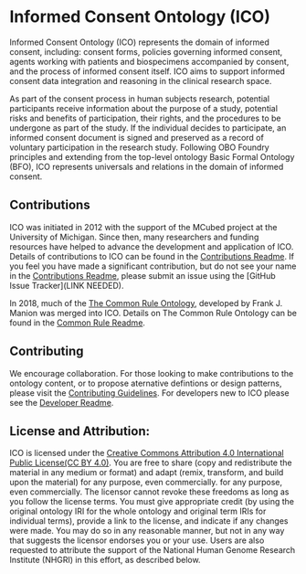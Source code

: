# Informed Consent Ontology (ICO)
Informed Consent Ontology (ICO) represents the domain of informed consent, including: consent forms, policies governing informed consent, agents working with patients and biospecimens accompanied by consent, and the process of informed consent itself. ICO aims to support informed consent data integration and reasoning in the clinical research space.

As part of the consent process in human subjects research, potential participants receive information about the purpose of a study, potential risks and benefits of participation, their rights, and the procedures to be undergone as part of the study. If the individual decides to participate, an informed consent document is signed and preserved as a record of voluntary participation in the research study. Following OBO Foundry principles and extending from the top-level ontology Basic Formal Ontology (BFO), ICO represents universals and relations in the domain of informed consent.

## Contributions
ICO was initiated in 2012 with the support of the MCubed project at the University of Michigan. Since then, many researchers and funding resources have helped to advance the development and application of ICO. Details of contributions to ICO can be found in the [Contributions Readme](CONTRIBUTIONS.md). If you feel you have made a significant contribution, but do not see your name in the [Contributions Readme](CONTRIBUTIONS.md), please submit an issue using the [GitHub Issue Tracker](LINK NEEDED).

In 2018, much of the [The Common Rule Ontology](https://github.com/CRO-ontology/CRO), developed by Frank J. Manion was merged into ICO. Details on The Common Rule Ontology can be found in the [Common Rule Readme](COMMON_RULE_README.md).

## Contributing
We encourage collaboration. For those looking to make contributions to the ontology content, or to propose aternative defintions or design patterns, please visit the [Contributing Guidelines](CONTRIBUTING.md). For developers new to ICO please see the [Developer Readme](DEVELOPER.md).

## License and Attribution:
ICO is licensed under the [Creative Commons Attribution 4.0 International Public License\(CC BY 4.0\)](https://creativecommons.org/licenses/by/4.0/legalcode). You are free to share (copy and redistribute the material in any medium or format) and adapt (remix, transform, and build upon the material) for any purpose, even commercially. for any purpose, even commercially. The licensor cannot revoke these freedoms as long as you follow the license terms. You must give appropriate credit (by using the original ontology IRI for the whole ontology and original term IRIs for individual terms), provide a link to the license, and indicate if any changes were made. You may do so in any reasonable manner, but not in any way that suggests the licensor endorses you or your use. Users are also requested to attribute the support of the National Human Genome Research Institute (NHGRI) in this effort, as described below.
